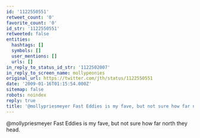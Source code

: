 ```yaml
---
id: '1122550551'
retweet_count: '0'
favorite_count: '0'
id_str: '1122550551'
retweeted: false
entities:
  hashtags: []
  symbols: []
  user_mentions: []
  urls: []
in_reply_to_status_id_str: '1122502007'
in_reply_to_screen_name: mollypeonies
original_url: https://twitter.com/jth/status/1122550551
date: '2009-01-16T01:15:54.000Z'
sitemap: false
robots: noindex
reply: true
title: '@mollypriesmeyer Fast Eddies is my fave, but not sure how far north they head.'
---
```


@mollypriesmeyer Fast Eddies is my fave, but not sure how far north they head.